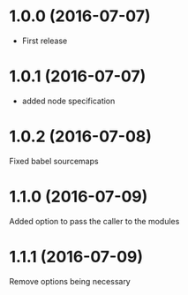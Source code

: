 # 1.0.0 (2016-07-07)
* First release
# 1.0.1 (2016-07-07)
* added node specification
# 1.0.2 (2016-07-08)
Fixed babel sourcemaps
# 1.1.0 (2016-07-09)
Added option to pass the caller to the modules
# 1.1.1 (2016-07-09)
Remove options being necessary
